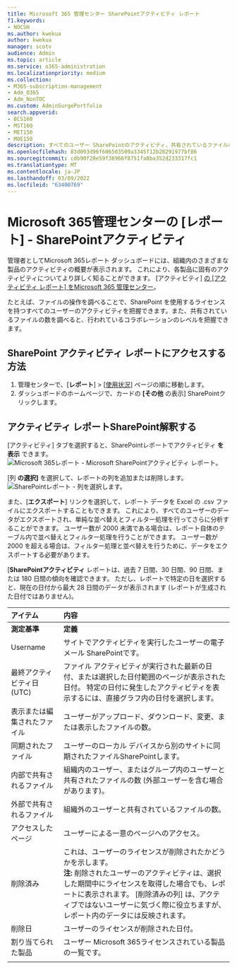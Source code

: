 ```yaml
---
title: Microsoft 365 管理センター SharePointアクティビティ レポート
f1.keywords:
- NOCSH
ms.author: kwekua
author: kwekua
manager: scotv
audience: Admin
ms.topic: article
ms.service: o365-administration
ms.localizationpriority: medium
ms.collection:
- M365-subscription-management
- Adm_O365
- Adm_NonTOC
ms.custom: AdminSurgePortfolio
search.appverid:
- BCS160
- MST160
- MET150
- MOE150
description: すべてのユーザー SharePointのアクティビティ、共有されているファイルの数、および記憶域の使用率を知SharePointアクティビティ使用状況レポートを取得します。
ms.openlocfilehash: 83d093d96f606503509a3345f12b28291977bf86
ms.sourcegitcommit: cdb90f28e59f36966f8751fa8ba352d233317fc1
ms.translationtype: MT
ms.contentlocale: ja-JP
ms.lasthandoff: 03/09/2022
ms.locfileid: "63400769"
---
```

# <a name="microsoft-365-reports-in-the-admin-center---sharepoint-activity"></a>Microsoft 365管理センターの [レポート] - SharePointアクティビティ

管理者としてMicrosoft 365レポート ダッシュボードには、組織内のさまざまな製品のアクティビティの概要が表示されます。 これにより、各製品に固有のアクティビティについてより詳しく知ることができます。 [アクティビティ] [の [アクティビティ レポート] をMicrosoft 365 管理センター](activity-reports.md)。
  
たとえば、ファイルの操作を調べることで、SharePoint を使用するライセンスを持つすべてのユーザーのアクティビティを把握できます。また、共有されているファイルの数を調べると、行われているコラボレーションのレベルを把握できます。
  
## <a name="how-do-i-get-to-the-to-the-sharepoint-activity-report"></a>SharePoint アクティビティ レポートにアクセスする方法

1. 管理センターで、[**レポート**] \> [<a href="https://go.microsoft.com/fwlink/p/?linkid=2074756" target="_blank">使用状況</a>] ページの順に移動します。 
2. ダッシュボードのホームページで、カードの **[その他** の表示] SharePointクリックします。
  
## <a name="interpret-the-sharepoint-activity-report"></a>アクティビティ レポートSharePoint解釈する

[アクティビティ] タブを選択すると、SharePointレポートでアクティビティ **を表示** できます。<br/>![Microsoft 365レポート - Microsoft SharePointアクティビティ レポート。](../../media/5a0a96f-0e4f-4fb9-8baa-3262275b3d1f.png)

[列 **の選択]** を選択して、レポートの列を追加または削除します。  <br/> ![SharePointレポート - 列を選択します。](../../media/3c396cd1-9701-4712-8eaa-eb7bba702aa8.png)

また、[**エクスポート**] リンクを選択して、レポート データを Excel の .csv ファイルにエクスポートすることもできます。 これにより、すべてのユーザーのデータがエクスポートされ、単純な並べ替えとフィルター処理を行ってさらに分析することができます。 ユーザー数が 2000 未満である場合は、レポート自体のテーブル内で並べ替えとフィルター処理を行うことができます。 ユーザー数が 2000 を超える場合は、フィルター処理と並べ替えを行うために、データをエクスポートする必要があります。 

[**SharePointアクティビティ** レポートは、過去 7 日間、30 日間、90 日間、または 180 日間の傾向を確認できます。 ただし、レポートで特定の日を選択すると、現在の日付から最大 28 日間のデータが表示されます (レポートが生成された日付ではありません)。
  
|アイテム|内容|
|:-----|:-----|
|**測定基準**|**定義**|
|Username  <br/> |サイトでアクティビティを実行したユーザーの電子メール SharePointです。  <br/> |
|最終アクティビティ日 (UTC)  <br/> |ファイル アクティビティが実行された最新の日付、または選択した日付範囲のページが表示された日付。 特定の日付に発生したアクティビティを表示するには、直接グラフ内の日付を選択します。  <br/> |
|表示または編集されたファイル  <br/> |ユーザーがアップロード、ダウンロード、変更、または表示したファイルの数。   <br/> |
|同期されたファイル  <br/> |ユーザーのローカル デバイスから別のサイトに同期されたファイルSharePointします。 <br/> |
|内部で共有されるファイル  <br/> | 組織内のユーザー、またはグループ内のユーザーと共有されたファイルの数 (外部ユーザーを含む場合があります)。  <br/> |
|外部で共有されるファイル  <br/> |組織外のユーザーと共有されているファイルの数。 <br/>|
|アクセスしたページ  <br/> |ユーザーによる一意のページへのアクセス。 <br/>|
|削除済み  <br/> | これは、ユーザーのライセンスが削除されたかどうかを示します。  <br/>  **注:** 削除されたユーザーのアクティビティは、選択した期間中にライセンスを取得した場合でも、レポートに表示されます。 [削除済みの列] は、アクティブではないユーザーに気づく際に役立ちますが、レポート内のデータには反映されます。  <br/> |
|削除日  <br/> |ユーザーのライセンスが削除された日付。 <br/>|
|割り当てられた製品  <br/> |ユーザー Microsoft 365ライセンスされている製品の一覧です。|
|||